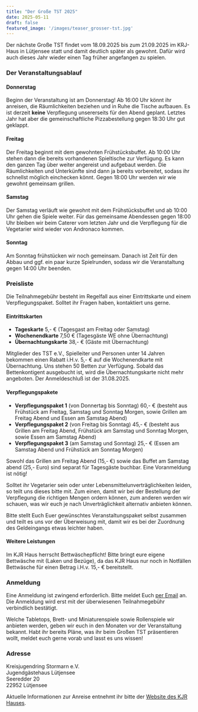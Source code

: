 ```yaml
---
title: "Der Große TST 2025"
date: 2025-05-11
draft: false
featured_image: '/images/teaser_grosser-tst.jpg'
---
```


Der nächste Große TST findet vom 18.09.2025 bis zum 21.09.2025 im KRJ-Haus in Lütjensee statt und damit deutlich später als gewohnt. Dafür wird auch dieses Jahr wieder einen Tag früher angefangen zu spielen.

<!--more-->

### Der Veranstaltungsablauf

#### Donnerstag

Beginn der Veranstaltung ist am Donnerstag! Ab 16:00 Uhr könnt ihr anreisen, die Räumlichkeiten beziehen und in Ruhe die Tische aufbauen. Es ist derzeit **keine** Verpflegung unsererseits für den Abend geplant. Letztes Jahr hat aber die gemeinschaftliche Pizzabestellung gegen 18:30 Uhr gut geklappt.

#### Freitag

Der Freitag beginnt mit dem gewohnten Frühstücksbuffet. Ab 10:00 Uhr stehen dann die bereits vorhandenen Spieltische zur Verfügung. Es kann den ganzen Tag über weiter angereist und aufgebaut werden. Die Räumlichkeiten und Unterkünfte sind dann ja bereits vorbereitet, sodass ihr schnellst möglich einchecken könnt. Gegen 18:00 Uhr werden wir wie gewohnt gemeinsam grillen.

#### Samstag

Der Samstag verläuft wie gewohnt mit dem Frühstücksbuffet und ab 10:00 Uhr gehen die Spiele weiter. Für das gemeinsame Abendessen gegen 18:00 Uhr bleiben wir beim Caterer vom letzten Jahr und die Verpflegung für die Vegetarier wird wieder von Andronaco kommen.

#### Sonntag

Am Sonntag frühstücken wir noch gemeinsam. Danach ist Zeit für den Abbau und ggf. ein paar kurze Spielrunden, sodass wir die Veranstaltung gegen 14:00 Uhr beenden.

### Preisliste

Die Teilnahmegebühr besteht im Regelfall aus einer Eintrittskarte und einem Verpflegungspaket. Solltet ihr Fragen haben, kontaktiert uns gerne.

#### Eintrittskarten

- **Tageskarte** 5,- € (Tagesgast am Freitag oder Samstag)
- **Wochenendkarte** 7,50 € (Tagesgäste WE ohne Übernachtung)
- **Übernachtungskarte** 38,- € (Gäste mit Übernachtung)

Mitglieder des TST e.V., Spielleiter und Personen unter 14 Jahren bekommen einen Rabatt i.H.v. 5,- € auf die Wochenendkarte mit Übernachtung. Uns stehen 50 Betten zur Verfügung. Sobald das Bettenkontigent ausgebucht ist, wird die Übernachtungskarte nicht mehr angeboten. Der Anmeldeschluß ist der 31.08.2025.

#### Verpflegungspakete

- **Verpflegungspaket 1** (von Donnertag bis Sonntag) 60,- € (besteht aus Frühstück am Freitag, Samstag und Sonntag Morgen, sowie Grillen am Freitag Abend und Essen am Samstag Abend)
- **Verpflegungspaket 2** (von Freitag bis Sonntag) 45,- € (besteht aus Grillen am Freitag Abend, Frühstück am Samstag und Sonntag Morgen, sowie Essen am Samstag Abend)
- **Verpflegungspaket 3** (am Samstag und Sonntag) 25,- € (Essen am Samstag Abend und Frühstück am Sonntag Morgen)

Sowohl das Grillen am Freitag Abend (15,- €) sowie das Buffet am Samstag abend (25,- Euro) sind separat für Tagesgäste buchbar. Eine Voranmeldung ist nötig!

Solltet ihr Vegetarier sein oder unter Lebensmittelunverträglichkeiten leiden, so teilt uns dieses bitte mit. Zum einen, damit wir bei der Bestellung der Verpflegung die richtigen Mengen ordern können, zum anderen werden wir schauen, was wir euch je nach Unverträglichkeit alternativ anbieten können.

Bitte stellt Euch Euer gewünschtes Veranstaltungspaket selbst zusammen und teilt es uns vor der Überweisung mit, damit wir es bei der Zuordnung des Geldeingangs etwas leichter haben.

#### Weitere Leistungen

Im KJR Haus herrscht Bettwäschepflicht! Bitte bringt eure eigene Bettwäsche mit (Laken und Bezüge), da das KJR Haus nur noch in Notfällen Bettwäsche für einen Betrag i.H.v. 15,- € bereitstellt.

### Anmeldung

Eine Anmeldung ist zwingend erforderlich. Bitte meldet Euch [per Email](mailto:travespieltreff@aol.com) an. Die Anmeldung wird erst mit der überwiesenen Teilnahmegebühr verbindlich bestätigt.

Welche Tabletops, Brett- und Miniaturenspiele sowie Rollenspiele wir anbieten werden, geben wir euch in den Monaten vor der Veranstaltung bekannt. Habt ihr bereits Pläne, was ihr beim Großen TST präsentieren wollt, meldet euch gerne vorab und lasst es uns wissen!

### Adresse

Kreisjugendring Stormarn e.V.  
Jugendgästehaus Lütjensee  
Seeredder 20  
22952 Lütjensee

Aktuelle Informationen zur Anreise entnehmt ihr bitte der [Website des KJR Hauses](https://www.jgh-luetjensee.de/home/).
